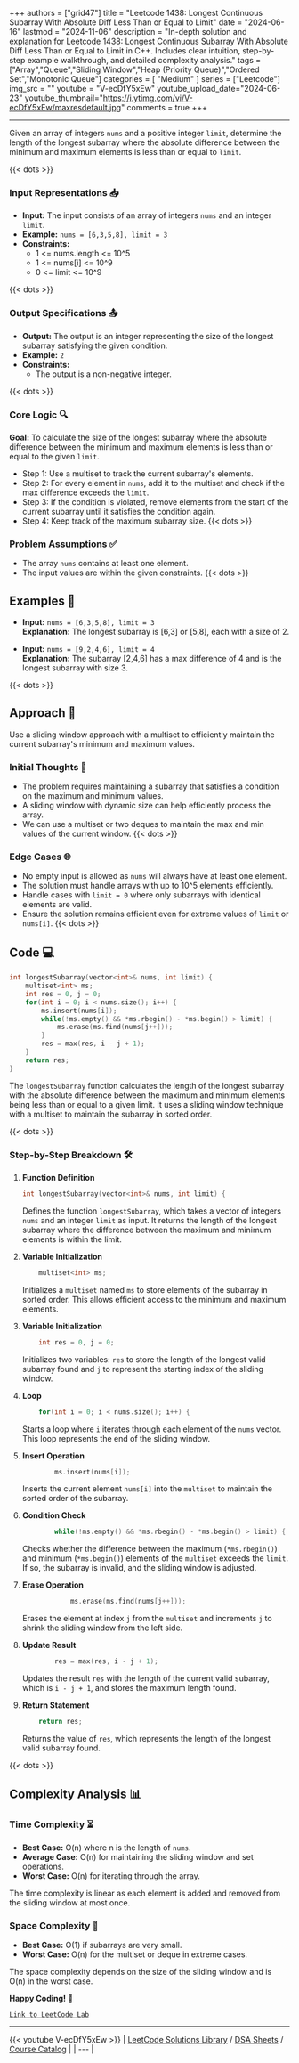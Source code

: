 
+++
authors = ["grid47"]
title = "Leetcode 1438: Longest Continuous Subarray With Absolute Diff Less Than or Equal to Limit"
date = "2024-06-16"
lastmod = "2024-11-06"
description = "In-depth solution and explanation for Leetcode 1438: Longest Continuous Subarray With Absolute Diff Less Than or Equal to Limit in C++. Includes clear intuition, step-by-step example walkthrough, and detailed complexity analysis."
tags = ["Array","Queue","Sliding Window","Heap (Priority Queue)","Ordered Set","Monotonic Queue"]
categories = [
    "Medium"
]
series = ["Leetcode"]
img_src = ""
youtube = "V-ecDfY5xEw"
youtube_upload_date="2024-06-23"
youtube_thumbnail="https://i.ytimg.com/vi/V-ecDfY5xEw/maxresdefault.jpg"
comments = true
+++



---
Given an array of integers `nums` and a positive integer `limit`, determine the length of the longest subarray where the absolute difference between the minimum and maximum elements is less than or equal to `limit`.
<!--more-->
{{< dots >}}
### Input Representations 📥
- **Input:** The input consists of an array of integers `nums` and an integer `limit`.
- **Example:** `nums = [6,3,5,8], limit = 3`
- **Constraints:**
	- 1 <= nums.length <= 10^5
	- 1 <= nums[i] <= 10^9
	- 0 <= limit <= 10^9

{{< dots >}}
### Output Specifications 📤
- **Output:** The output is an integer representing the size of the longest subarray satisfying the given condition.
- **Example:** `2`
- **Constraints:**
	- The output is a non-negative integer.

{{< dots >}}
### Core Logic 🔍
**Goal:** To calculate the size of the longest subarray where the absolute difference between the minimum and maximum elements is less than or equal to the given `limit`.

- Step 1: Use a multiset to track the current subarray's elements.
- Step 2: For every element in `nums`, add it to the multiset and check if the max difference exceeds the `limit`.
- Step 3: If the condition is violated, remove elements from the start of the current subarray until it satisfies the condition again.
- Step 4: Keep track of the maximum subarray size.
{{< dots >}}
### Problem Assumptions ✅
- The array `nums` contains at least one element.
- The input values are within the given constraints.
{{< dots >}}
## Examples 🧩
- **Input:** `nums = [6,3,5,8], limit = 3`  \
  **Explanation:** The longest subarray is [6,3] or [5,8], each with a size of 2.

- **Input:** `nums = [9,2,4,6], limit = 4`  \
  **Explanation:** The subarray [2,4,6] has a max difference of 4 and is the longest subarray with size 3.

{{< dots >}}
## Approach 🚀
Use a sliding window approach with a multiset to efficiently maintain the current subarray's minimum and maximum values.

### Initial Thoughts 💭
- The problem requires maintaining a subarray that satisfies a condition on the maximum and minimum values.
- A sliding window with dynamic size can help efficiently process the array.
- We can use a multiset or two deques to maintain the max and min values of the current window.
{{< dots >}}
### Edge Cases 🌐
- No empty input is allowed as `nums` will always have at least one element.
- The solution must handle arrays with up to 10^5 elements efficiently.
- Handle cases with `limit = 0` where only subarrays with identical elements are valid.
- Ensure the solution remains efficient even for extreme values of `limit` or `nums[i]`.
{{< dots >}}
## Code 💻
```cpp
int longestSubarray(vector<int>& nums, int limit) {
    multiset<int> ms;
    int res = 0, j = 0;
    for(int i = 0; i < nums.size(); i++) {
        ms.insert(nums[i]);
        while(!ms.empty() && *ms.rbegin() - *ms.begin() > limit) {
            ms.erase(ms.find(nums[j++]));
        }
        res = max(res, i - j + 1);
    }
    return res;
}
```

The `longestSubarray` function calculates the length of the longest subarray with the absolute difference between the maximum and minimum elements being less than or equal to a given limit. It uses a sliding window technique with a multiset to maintain the subarray in sorted order.

{{< dots >}}
### Step-by-Step Breakdown 🛠️
1. **Function Definition**
	```cpp
	int longestSubarray(vector<int>& nums, int limit) {
	```
	Defines the function `longestSubarray`, which takes a vector of integers `nums` and an integer `limit` as input. It returns the length of the longest subarray where the difference between the maximum and minimum elements is within the limit.

2. **Variable Initialization**
	```cpp
	    multiset<int> ms;
	```
	Initializes a `multiset` named `ms` to store elements of the subarray in sorted order. This allows efficient access to the minimum and maximum elements.

3. **Variable Initialization**
	```cpp
	    int res = 0, j = 0;
	```
	Initializes two variables: `res` to store the length of the longest valid subarray found and `j` to represent the starting index of the sliding window.

4. **Loop**
	```cpp
	    for(int i = 0; i < nums.size(); i++) {
	```
	Starts a loop where `i` iterates through each element of the `nums` vector. This loop represents the end of the sliding window.

5. **Insert Operation**
	```cpp
	        ms.insert(nums[i]);
	```
	Inserts the current element `nums[i]` into the `multiset` to maintain the sorted order of the subarray.

6. **Condition Check**
	```cpp
	        while(!ms.empty() && *ms.rbegin() - *ms.begin() > limit) {
	```
	Checks whether the difference between the maximum (`*ms.rbegin()`) and minimum (`*ms.begin()`) elements of the `multiset` exceeds the `limit`. If so, the subarray is invalid, and the sliding window is adjusted.

7. **Erase Operation**
	```cpp
	            ms.erase(ms.find(nums[j++]));
	```
	Erases the element at index `j` from the `multiset` and increments `j` to shrink the sliding window from the left side.

8. **Update Result**
	```cpp
	        res = max(res, i - j + 1);
	```
	Updates the result `res` with the length of the current valid subarray, which is `i - j + 1`, and stores the maximum length found.

9. **Return Statement**
	```cpp
	    return res;
	```
	Returns the value of `res`, which represents the length of the longest valid subarray found.

{{< dots >}}
## Complexity Analysis 📊
### Time Complexity ⏳
- **Best Case:** O(n) where n is the length of `nums`.
- **Average Case:** O(n) for maintaining the sliding window and set operations.
- **Worst Case:** O(n) for iterating through the array.

The time complexity is linear as each element is added and removed from the sliding window at most once.

### Space Complexity 💾
- **Best Case:** O(1) if subarrays are very small.
- **Worst Case:** O(n) for the multiset or deque in extreme cases.

The space complexity depends on the size of the sliding window and is O(n) in the worst case.

**Happy Coding! 🎉**


[`Link to LeetCode Lab`](https://leetcode.com/problems/longest-continuous-subarray-with-absolute-diff-less-than-or-equal-to-limit/description/)

---
{{< youtube V-ecDfY5xEw >}}
| [LeetCode Solutions Library](https://grid47.xyz/leetcode/) / [DSA Sheets](https://grid47.xyz/sheets/) / [Course Catalog](https://grid47.xyz/courses/) |
| --- |
